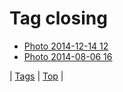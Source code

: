 <!--
title: Tag closing
date: 2020-06-28T15:02:24.669Z
tags:
-->
# Tag closing

 * [Photo 2014-12-14 12](105170315382.md)
 * [Photo 2014-08-06 16](93977952192.md)

| [Tags](tags.md) | [Top](index.md) |

